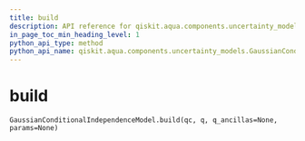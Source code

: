 ```yaml
---
title: build
description: API reference for qiskit.aqua.components.uncertainty_models.GaussianConditionalIndependenceModel.build
in_page_toc_min_heading_level: 1
python_api_type: method
python_api_name: qiskit.aqua.components.uncertainty_models.GaussianConditionalIndependenceModel.build
---
```


# build

<span id="qiskit.aqua.components.uncertainty_models.GaussianConditionalIndependenceModel.build" />

`GaussianConditionalIndependenceModel.build(qc, q, q_ancillas=None, params=None)`

